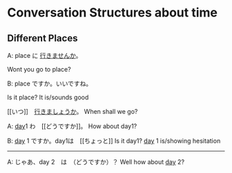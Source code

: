 # Conversation Structures about time 

## Different Places 

A: place に [行きませんか](Vocabulary/行きます.md)。

Wont you go to place?

B: place ですか。いいですね。

Is it place? It is/sounds good

[[いつ]]　[行きましょうか](Vocabulary/行きます.md)。
When shall we go?

A: [day](Vocabulary/DaysOfTheWeek.md)1 わ　[[どうですか]]。
How about day1?

B:  [day](Vocabulary/DaysOfTheWeek.md) 1 ですか。day1は　[[ちょっと]]
Is it day1? [day](Vocabulary/DaysOfTheWeek.md) 1 is/showing hesitation
<br>
***
A: じゃあ、day 2　は　（どうですか）？
Well how about [day](Vocabulary/DaysOfTheWeek.md) 2?


